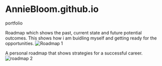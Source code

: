 # AnnieBloom.github.io
portfolio

Roadmap which shows the past, current state and future potential outcomes. This shows how i am buidling myself and getting ready for the opportunities.
![Roadmap 1](https://user-images.githubusercontent.com/95548213/163655628-2a308fa3-93fa-42c1-9050-0ebb6e165b2c.png)

A personal roadmap that shows strategies for a successful career. 
![roadmap 2](https://user-images.githubusercontent.com/95548213/163655639-23b822a9-5ee4-41ac-8ea7-a24ed13144f2.png)
